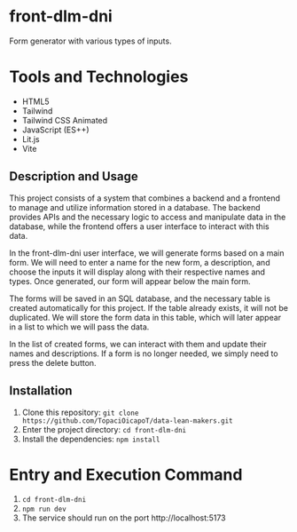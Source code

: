 # front-dlm-dni
Form generator with various types of inputs.

# Tools and Technologies
- HTML5
- Tailwind
- Tailwind CSS Animated
- JavaScript (ES++)
- Lit.js
- Vite
    
## Description and Usage
This project consists of a system that combines a backend and a frontend to manage and utilize information stored in a database. The backend provides APIs and the necessary logic to access and manipulate data in the database, while the frontend offers a user interface to interact with this data.

In the front-dlm-dni user interface, we will generate forms based on a main form. We will need to enter a name for the new form, a description, and choose the inputs it will display along with their respective names and types. Once generated, our form will appear below the main form.

The forms will be saved in an SQL database, and the necessary table is created automatically for this project. If the table already exists, it will not be duplicated. We will store the form data in this table, which will later appear in a list to which we will pass the data.

In the list of created forms, we can interact with them and update their names and descriptions. If a form is no longer needed, we simply need to press the delete button.

## Installation

1. Clone this repository: `git clone https://github.com/TopaciOicapoT/data-lean-makers.git`
2. Enter the project directory: `cd front-dlm-dni`
3. Install the dependencies: `npm install`

# Entry and Execution Command
1. `cd front-dlm-dni`
2. `npm run dev`
3. The service should run on the port http://localhost:5173
